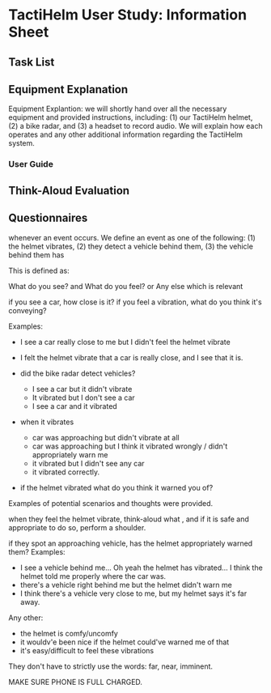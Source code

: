 # TactiHelm User Study: Information Sheet

## Task List

## Equipment Explanation

Equipment Explantion: we will shortly hand over all the necessary equipment and provided instructions, including: (1) our TactiHelm helmet, (2) a bike radar, and (3) a headset to record audio. We will explain how each operates and any other additional information regarding the TactiHelm system.


### User Guide

## Think-Aloud Evaluation

## Questionnaires









whenever an event occurs. We define an event as one of the following: (1) the helmet vibrates, (2) they detect a vehicle behind them, (3) the vehicle behind them has 

This is defined as: 

What do you see? and What do you feel?
or
Any else which is relevant

if you see a car, how close is it?
if you feel a vibration, what do you think it's conveying?

Examples:
- I see a car really close to me but I didn't feel the helmet vibrate
- I felt the helmet vibrate that a car is really close, and I see that it is.







- did the bike radar detect vehicles?
  - I see a car but it didn't vibrate
  - It vibrated but I don't see a car
  - I see a car and it vibrated

- when it vibrates


  - car was approaching but didn't vibrate at all
  - car was approaching but I think it vibrated wrongly / didn't appropriately warn me
  - it vibrated but I didn't see any car
  - it vibrated correctly.
- if the helmet vibrated what do you think it warned you of?

Examples of potential scenarios and thoughts were provided.

when they feel the helmet vibrate, think-aloud what , and if it is safe and appropriate to do so, perform a shoulder.

if they spot an approaching vehicle, has the helmet appropriately warned them?
Examples:
- I see a vehicle behind me... Oh yeah the helmet has vibrated... I think the helmet told me properly where the car was.
- there's a vehicle right behind me but the helmet didn't warn me
- I think there's a vehicle very close to me, but my helmet says it's far away.

Any other:
- the helmet is comfy/uncomfy
- it wouldv'e been nice if the helmet could've warned me of that
- it's easy/difficult to feel these vibrations


They don't have to strictly use the words: far, near, imminent.


MAKE SURE PHONE IS FULL CHARGED.
